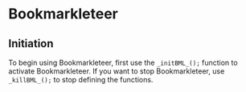 # Bookmarkleteer
## Initiation
To begin using Bookmarkleteer, first use the `_initBML_();` function to activate Bookmarkleteer. If you want to stop Bookmarkleteer, use `_killBML_();` to stop defining the functions.
